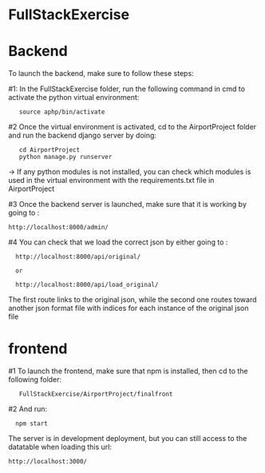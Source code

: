 # FullStackExercise

# Backend

To launch the backend, make sure to follow these steps:

#1: 
  In the FullStackExercise folder, run the following command in cmd to activate the python virtual environment:
 
       source aphp/bin/activate
       
 #2 Once the virtual environment is activated, cd to the AirportProject folder and run the backend django server by doing:
 
 
       cd AirportProject
       python manage.py runserver
       
   -> If any python modules is not installed, you can check which modules is used in the virtual environment with the requirements.txt file in AirportProject
   
  #3 Once the backend server is launched, make sure that it is working by going to :
  
    http://localhost:8000/admin/
    
   #4 You can check that we load the correct json by either going to :
   
      http://localhost:8000/api/original/
      
      or
      
      http://localhost:8000/api/load_original/
      
   The first route links to the original json, while the second one routes toward another json format file with indices for each instance of the original json file
   
   
# frontend

#1 To launch the frontend, make sure that npm is installed, then cd to the following folder:
      
       FullStackExercise/AirportProject/finalfront
 #2  And run:
      
      npm start
      
 The server is in development deployment, but you can still access to the datatable when loading this url:
 
    http://localhost:3000/
    




